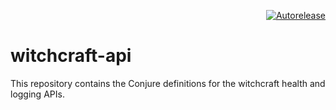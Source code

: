 <p align="right">
<a href="https://autorelease.general.dmz.palantir.tech/palantir/witchcraft-api"><img src="https://img.shields.io/badge/Perform%20an-Autorelease-success.svg" alt="Autorelease"></a>
</p>

# witchcraft-api

This repository contains the Conjure definitions for the witchcraft health and logging APIs.

